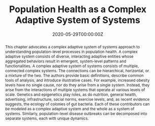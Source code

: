 ---
title: "Population Health as a Complex Adaptive System of Systems"
authors:
- "Scott E. Page"
- admin

date: "2020-05-29T00:00:00Z"
doi: "https://doi.org/10.1093/oso/9780190880743.003.0003"

# Schedule page publish date (NOT publication's date).
publishDate: "2021-09-01T00:00:00Z"

# Publication type.
# Legend: 0 = Uncategorized; 1 = Conference paper; 2 = Journal article;
# 3 = Preprint / Working Paper; 4 = Report; 5 = Book; 6 = Book section;
# 7 = Thesis; 8 = Patent
publication_types: ["2"]

# Publication name and optional abbreviated publication name.
publication: Environmental Health Perspectives
publication_short: Environ. Health Perspect.

abstract: "This chapter advocates a complex adaptive system of systems approach to understanding population-level processes in population health. A complex adaptive system consists of diverse, interacting adaptive entities whose aggregated behaviors result in emergent, system-level patterns and functionalities. A complex adaptive system of systems consists of multiple, connected complex systems. The connections can be hierarchical, horizontal, or a mixture of the two. The authors provide basic definitions, describe common tools of analysis, and introduce illustrative cases. For example, increased obesity levels have no single cause, nor do they arise from a single system. Instead, they arise from the interactions of multiple systems that operate at various levels of scale. Genetics and epigenetics play roles, as do nutrition, general health, advertising, infrastructure, social norms, exercise levels, and, as recent evidence suggests, the ecology of colonies of gut bacteria. Each of these contributors can be modeled as a complex adaptive system and the whole as a system of systems. Similarly, population-level disease outbreaks can be decomposed into separate systems, each with unique dynamics."

# Summary. An optional shortened abstract.
# summary: Lorem ipsum dolor sit amet, consectetur adipiscing elit. Duis posuere tellus ac convallis placerat. Proin tincidunt magna sed ex sollicitudin condimentum.

tags:
- Complex Adaptive Systems
- Networks
- Diversity
- Emergence
- Hierarchical Analysis

featured: false

links:
- name: Online Access
  url: https://books.google.com/books?hl=en&lr=&id=BS8DEAAAQBAJ&oi=fnd&pg=PA33&dq=info:tS4NuhYJOnoJ:scholar.google.com&ots=DOX6qcJQVW&sig=1n2_YcBFrd04JGK71ZCViq2NHuE#v=onepage&q&f=false
# url_pdf: 
# url_code: '#'
# url_dataset: '#'
# url_poster: '#'
# url_project: ''
# url_slides: ''
# url_source: '#'
# url_video: '#'

# Featured image
# To use, add an image named `featured.jpg/png` to your page's folder. 
# image:
#   caption: ''
#   focal_point: ""
#   preview_only: false

# Associated Projects (optional).
#   Associate this publication with one or more of your projects.
#   Simply enter your project's folder or file name without extension.
#   E.g. `internal-project` references `content/project/internal-project/index.md`.
#   Otherwise, set `projects: []`.
# projects: 

# Slides (optional).
#   Associate this publication with Markdown slides.
#   Simply enter your slide deck's filename without extension.
#   E.g. `slides: "example"` references `content/slides/example/index.md`.
#   Otherwise, set `slides: ""`.
slides: ""
---